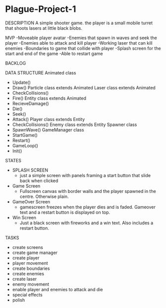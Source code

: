 # Plague-Project-1

DESCRIPTION
A simple shooter game. the player is a small mobile turret that shoots lasers at little black blobs.

MVP
-Moveable player avatar
-Enemies that spawn in waves and seek the player
-Enemies able to attack and kill player
-Working laser that can kill enemies
-Boundaries to game that collide with player
-Splash screen for the start and end of the game
-Able to restart game

BACKLOG

DATA STRUCTURE
Animated class
  - Update()
  - Draw()
Particle class extends Animated
Laser class extends Animated
  - CheckCollisions()
  - Fire()
Entity class extends Animated
  - RecieveDamage()
  - Die()
  - Seek()
  - Attack()
Player class extends Entity
  - CheckCollisions()
Enemy class extends Entity
Spawner class
  - SpawnWave()
GameManager class
  - StartGame()
  - Restart()
  - GameLoop()
  - Init()
  
STATES
  - SPLASH SCREEN
    - just a simple screen with panels framing a start button that slide back when clicked
  - Game Screen
    - Fullscreen canvas with border walls and the player spawned in the centre. Otherwise plain.
  - GameOver Screen
    - gamescreen freezes when the player dies and is faded. Gameover text and a restart button is displayed on top.
  - Win Screen
    - Just a black screen with fireworks and a win text. Also includes a restart button.
    
TASKS
  - create screens
  - create game manager
  - create player
  - player movement
  - create boundaries
  - create enemies
  - create laser
  - enemy movement
  - enable player and enemies to attack and die
  - special effects
  - polish

